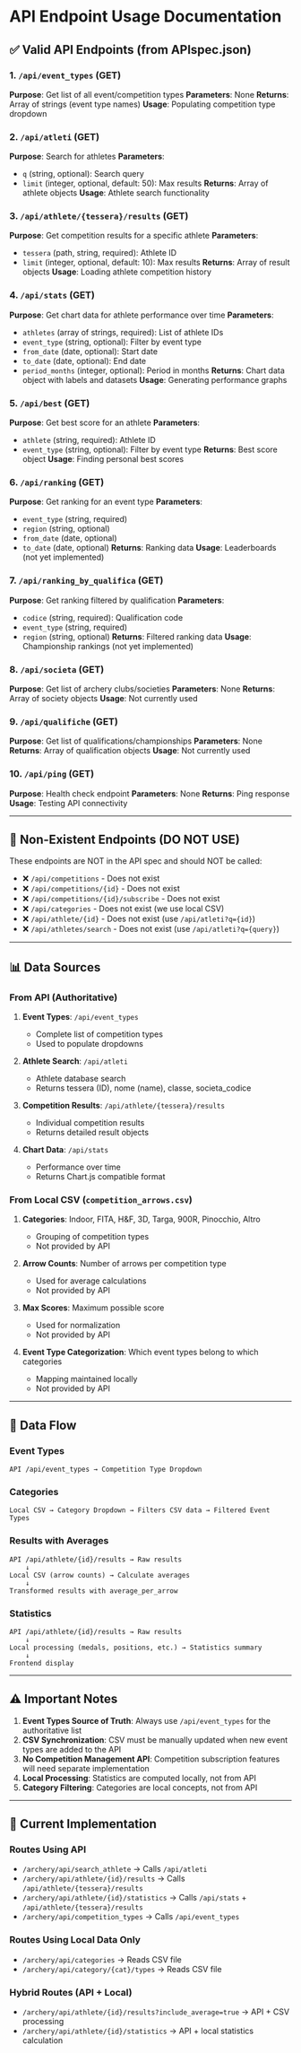 # API Endpoint Usage Documentation

## ✅ Valid API Endpoints (from APIspec.json)

### 1. `/api/event_types` (GET)
**Purpose**: Get list of all event/competition types
**Parameters**: None
**Returns**: Array of strings (event type names)
**Usage**: Populating competition type dropdown

### 2. `/api/atleti` (GET)
**Purpose**: Search for athletes
**Parameters**:
- `q` (string, optional): Search query
- `limit` (integer, optional, default: 50): Max results
**Returns**: Array of athlete objects
**Usage**: Athlete search functionality

### 3. `/api/athlete/{tessera}/results` (GET)
**Purpose**: Get competition results for a specific athlete
**Parameters**:
- `tessera` (path, string, required): Athlete ID
- `limit` (integer, optional, default: 10): Max results
**Returns**: Array of result objects
**Usage**: Loading athlete competition history

### 4. `/api/stats` (GET)
**Purpose**: Get chart data for athlete performance over time
**Parameters**:
- `athletes` (array of strings, required): List of athlete IDs
- `event_type` (string, optional): Filter by event type
- `from_date` (date, optional): Start date
- `to_date` (date, optional): End date
- `period_months` (integer, optional): Period in months
**Returns**: Chart data object with labels and datasets
**Usage**: Generating performance graphs

### 5. `/api/best` (GET)
**Purpose**: Get best score for an athlete
**Parameters**:
- `athlete` (string, required): Athlete ID
- `event_type` (string, optional): Filter by event type
**Returns**: Best score object
**Usage**: Finding personal best scores

### 6. `/api/ranking` (GET)
**Purpose**: Get ranking for an event type
**Parameters**:
- `event_type` (string, required)
- `region` (string, optional)
- `from_date` (date, optional)
- `to_date` (date, optional)
**Returns**: Ranking data
**Usage**: Leaderboards (not yet implemented)

### 7. `/api/ranking_by_qualifica` (GET)
**Purpose**: Get ranking filtered by qualification
**Parameters**:
- `codice` (string, required): Qualification code
- `event_type` (string, required)
- `region` (string, optional)
**Returns**: Filtered ranking data
**Usage**: Championship rankings (not yet implemented)

### 8. `/api/societa` (GET)
**Purpose**: Get list of archery clubs/societies
**Parameters**: None
**Returns**: Array of society objects
**Usage**: Not currently used

### 9. `/api/qualifiche` (GET)
**Purpose**: Get list of qualifications/championships
**Parameters**: None
**Returns**: Array of qualification objects
**Usage**: Not currently used

### 10. `/api/ping` (GET)
**Purpose**: Health check endpoint
**Parameters**: None
**Returns**: Ping response
**Usage**: Testing API connectivity

---

## 🚫 Non-Existent Endpoints (DO NOT USE)

These endpoints are NOT in the API spec and should NOT be called:

- ❌ `/api/competitions` - Does not exist
- ❌ `/api/competitions/{id}` - Does not exist
- ❌ `/api/competitions/{id}/subscribe` - Does not exist
- ❌ `/api/categories` - Does not exist (we use local CSV)
- ❌ `/api/athlete/{id}` - Does not exist (use `/api/atleti?q={id}`)
- ❌ `/api/athletes/search` - Does not exist (use `/api/atleti?q={query}`)

---

## 📊 Data Sources

### From API (Authoritative)
1. **Event Types**: `/api/event_types`
   - Complete list of competition types
   - Used to populate dropdowns

2. **Athlete Search**: `/api/atleti`
   - Athlete database search
   - Returns tessera (ID), nome (name), classe, societa_codice

3. **Competition Results**: `/api/athlete/{tessera}/results`
   - Individual competition results
   - Returns detailed result objects

4. **Chart Data**: `/api/stats`
   - Performance over time
   - Returns Chart.js compatible format

### From Local CSV (`competition_arrows.csv`)
1. **Categories**: Indoor, FITA, H&F, 3D, Targa, 900R, Pinocchio, Altro
   - Grouping of competition types
   - Not provided by API

2. **Arrow Counts**: Number of arrows per competition type
   - Used for average calculations
   - Not provided by API

3. **Max Scores**: Maximum possible score
   - Used for normalization
   - Not provided by API

4. **Event Type Categorization**: Which event types belong to which categories
   - Mapping maintained locally
   - Not provided by API

---

## 🔄 Data Flow

### Event Types
```
API /api/event_types → Competition Type Dropdown
```

### Categories
```
Local CSV → Category Dropdown → Filters CSV data → Filtered Event Types
```

### Results with Averages
```
API /api/athlete/{id}/results → Raw results
    ↓
Local CSV (arrow counts) → Calculate averages
    ↓
Transformed results with average_per_arrow
```

### Statistics
```
API /api/athlete/{id}/results → Raw results
    ↓
Local processing (medals, positions, etc.) → Statistics summary
    ↓
Frontend display
```

---

## ⚠️ Important Notes

1. **Event Types Source of Truth**: Always use `/api/event_types` for the authoritative list
2. **CSV Synchronization**: CSV must be manually updated when new event types are added to the API
3. **No Competition Management API**: Competition subscription features will need separate implementation
4. **Local Processing**: Statistics are computed locally, not from API
5. **Category Filtering**: Categories are local concepts, not from API

---

## 🔧 Current Implementation

### Routes Using API
- `/archery/api/search_athlete` → Calls `/api/atleti`
- `/archery/api/athlete/{id}/results` → Calls `/api/athlete/{tessera}/results`
- `/archery/api/athlete/{id}/statistics` → Calls `/api/stats` + `/api/athlete/{tessera}/results`
- `/archery/api/competition_types` → Calls `/api/event_types`

### Routes Using Local Data Only
- `/archery/api/categories` → Reads CSV file
- `/archery/api/category/{cat}/types` → Reads CSV file

### Hybrid Routes (API + Local)
- `/archery/api/athlete/{id}/results?include_average=true` → API + CSV processing
- `/archery/api/athlete/{id}/statistics` → API + local statistics calculation
